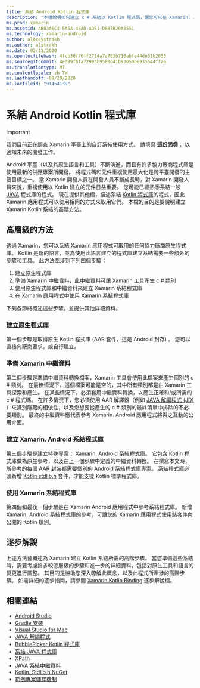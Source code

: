 ```yaml
---
title: 系結 Android Kotlin 程式庫
description: '本檔說明如何建立 c # 系結以 Kotlin 程式碼，讓您可以在 Xamarin. Android 應用程式中取用原生程式庫。'
ms.prod: xamarin
ms.assetid: AB03A6C4-5A5A-4EAD-AD51-D887B20A3551
ms.technology: xamarin-android
author: alexeystrakh
ms.author: alstrakh
ms.date: 02/11/2020
ms.openlocfilehash: 4fcb36f76ff2714a7a783b716abfe44de51b2855
ms.sourcegitcommit: 4e399f6fa72993b9580d41b93050be935544ffaa
ms.translationtype: MT
ms.contentlocale: zh-TW
ms.lasthandoff: 09/29/2020
ms.locfileid: "91454139"
---
```

# <a name="bind-android-kotlin-libraries"></a>系結 Android Kotlin 程式庫

> [!IMPORTANT]
> 我們目前正在調查 Xamarin 平臺上的自訂系結使用方式。 請填寫 [**這份問卷**](https://www.surveymonkey.com/r/KKBHNLT) ，以通知未來的開發工作。

Android 平臺（以及其原生語言和工具）不斷演進，而且有許多協力廠商程式庫是使用最新的供應專案所開發。 將程式碼和元件重複使用最大化是跨平臺開發的主要目標之一。 當 Xamarin 開發人員在開發人員不斷成長時，對 Xamarin 開發人員來說，重複使用以 Kotlin 建立的元件日益重要。 您可能已經熟悉系結一般 [JAVA](../binding-java-library/index.md) 程式庫的程式。 現在提供其他檔，描述系結 [Kotlin 程式庫](walkthrough.md)的程式，因此 Xamarin 應用程式可以使用相同的方式來取用它們。 本檔的目的是要說明建立 Xamarin Kotlin 系結的高階方法。

## <a name="high-level-approach"></a>高層級的方法

透過 Xamarin，您可以系結 Xamarin 應用程式可取用的任何協力廠商原生程式庫。 Kotlin 是新的語言，並為使用此語言建立的程式庫建立系結需要一些額外的步驟和工具。 此方法牽涉到下列四個步驟：

1. 建立原生程式庫
1. 準備 Xamarin 中繼資料，此中繼資料可讓 Xamarin 工具產生 c # 類別
1. 使用原生程式庫和中繼資料來建立 Xamarin 系結程式庫
1. 在 Xamarin 應用程式中使用 Xamarin 系結程式庫

下列各節將概述這些步驟，並提供其他詳細資料。

### <a name="build-the-native-library"></a>建立原生程式庫

第一個步驟是取得原生 Kotlin 程式庫 (AAR 套件，這是 Android 封存) 。 您可以直接向廠商要求，或自行建立。

### <a name="prepare-the-xamarin-metadata"></a>準備 Xamarin 中繼資料

第二個步驟是準備中繼資料轉換檔案，Xamarin 工具會使用此檔案來產生個別的 c # 類別。 在最佳情況下，這個檔案可能是空的，其中所有類別都是由 Xamarin 工具探索和產生。 在某些情況下，必須套用中繼資料轉換，以產生正確和/或所需的 c # 程式碼。 在許多情況下，您必須使用 AAR 解譯器（例如 [JAVA 解編程式 (JD) ](http://java-decompiler.github.io/)）來識別隱藏的相依性，以及您想要從產生的 c # 類別的最終清單中排除的不必要類別。 最終的中繼資料應代表參考 Xamarin. Android 應用程式將與之互動的公用介面。

### <a name="build-a-xamarinandroid-binding-library"></a>建立 Xamarin. Android 系結程式庫

第三個步驟是建立特殊專案： Xamarin. Android 系結程式庫。 它包含 Kotlin 程式庫做為原生參考，以及在上一個步驟中定義的中繼資料轉換。 在撰寫本文時，所參考的每個 AAR 封裝都需要個別的 Android 系結程式庫專案。 系結程式庫必須新增 [Kotlin stdlib.h](https://www.nuget.org/packages/Xamarin.Kotlin.StdLib/) 套件，才能支援 Kotlin 標準程式庫。

### <a name="consume-the-xamarin-binding-library"></a>使用 Xamarin 系結程式庫

第四個和最後一個步驟是在 Xamarin Android 應用程式中參考系結程式庫。 新增 Xamarin. Android 系結程式庫的參考，可讓您的 Xamarin 應用程式使用該套件內公開的 Kotlin 類別。

## <a name="walkthrough"></a>逐步解說

上述方法會概述為 Xamarin 建立 Kotlin 系結所需的高階步驟。 當您準備這些系結時，需要考慮許多較低層級的步驟和進一步的詳細資料，包括對原生工具和語言的變更進行調整。 其目的是協助您深入瞭解此概念，以及此程式所牽涉的高階步驟。 如需詳細的逐步指南，請參閱 [Xamarin Kotlin Binding](walkthrough.md) 逐步解說檔。

## <a name="related-links"></a>相關連結

- [Android Studio](https://developer.android.com/studio)
- [Gradle 安裝](https://gradle.org/install/)
- [Visual Studio for Mac](https://visualstudio.microsoft.com/downloads)
- [JAVA 解編程式](http://java-decompiler.github.io/)
- [BubblePicker Kotlin 程式庫](https://github.com/igalata/Bubble-Picker)
- [系結 JAVA 程式庫](../binding-java-library/index.md)
- [XPath](https://www.w3.org/TR/xpath/)
- [JAVA 系結中繼資料](../binding-java-library/customizing-bindings/java-bindings-metadata.md)
- [Kotlin. Stdlib.h NuGet](https://www.nuget.org/packages/Xamarin.Kotlin.StdLib/)
- [範例專案儲存機制](https://github.com/xamcat/xamarin-binding-kotlin-framework)